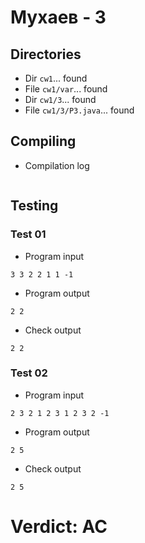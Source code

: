 # Мухаев - 3
## Directories
- Dir `cw1`... found
- File `cw1/var`... found
- Dir `cw1/3`... found
- File `cw1/3/P3.java`... found
## Compiling
- Compilation log
```

```
## Testing
### Test 01
- Program input
```
3 3 2 2 1 1 -1

```
- Program output
```
2 2

```
- Check output
```
2 2

```
### Test 02
- Program input
```
2 3 2 1 2 3 1 2 3 2 -1

```
- Program output
```
2 5

```
- Check output
```
2 5

```
# Verdict: AC
